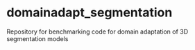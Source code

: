 # domainadapt_segmentation
Repository for benchmarking code for domain adaptation of 3D segmentation models 
